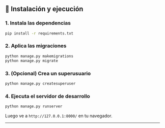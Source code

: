 



## 🚀 Instalación y ejecución

### 1. Instala las dependencias

```bash
pip install -r requirements.txt
````

### 2. Aplica las migraciones

```bash
python manage.py makemigrations
python manage.py migrate
```

### 3. (Opcional) Crea un superusuario

```bash
python manage.py createsuperuser
```

### 4. Ejecuta el servidor de desarrollo

```bash
python manage.py runserver
```

Luego ve a `http://127.0.0.1:8000/` en tu navegador.

---



